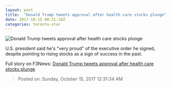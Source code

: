 ```yaml
---
layout: post
title:  "Donald Trump tweets approval after health care stocks plunge"
date: 2017-10-15 00:31:34Z
categories: toronto-star
---
```


![Donald Trump tweets approval after health care stocks plunge](https://www.thestar.com/content/dam/thestar/news/world/2017/10/14/donald-trump-tweets-approval-after-health-care-stocks-plunge/trump_health_order.jpg)

U.S. president said he's "very proud" of the executive order he signed, despite pointing to rising stocks as a sign of success in the past.


Full story on F3News: [Donald Trump tweets approval after health care stocks plunge](http://www.f3nws.com/n/JbRfnG)

> Posted on: Sunday, October 15, 2017 12:31:34 AM
